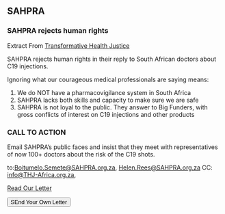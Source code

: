 ##  SAHPRA

### SAHPRA rejects human rights

Extract From [Transformative Health Justice](https://thj-africa.org.za/)

SAHPRA rejects human rights in their reply to South African doctors about C19 injections.

Ignoring what our courageous medical professionals are saying means: 

1. We do NOT have a pharmacovigilance system in South Africa 
2. SAHPRA lacks both skills and capacity to make sure we are safe 
3. SAHPRA is not loyal to the public. They answer to Big Funders, with gross conflicts of interest on C19 injections and other products

### CALL TO ACTION 

Email SAHPRA’s public faces and insist that they meet with representatives of now 100+ doctors about the risk of the C19 shots. 

to:Boitumelo.Semete@SAHPRA.org.za, Helen.Rees@SAHPRA.org.za 
CC: info@THJ-Africa.org.za, 

<a href="/letters/#to-saphra" class="btn btn-info" role="button">Read Our Letter</a>

<input type="submit" class="btn btn-danger" value="SEnd Your Own Letter">

